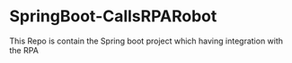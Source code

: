 # SpringBoot-CallsRPARobot
This Repo is contain the Spring boot project which having integration with the RPA
